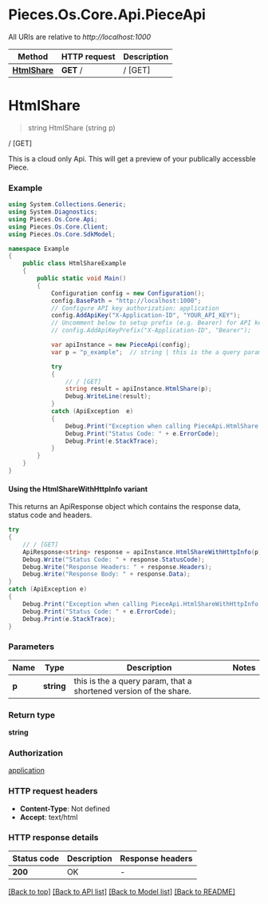 # Pieces.Os.Core.Api.PieceApi

All URIs are relative to *http://localhost:1000*

| Method | HTTP request | Description |
|--------|--------------|-------------|
| [**HtmlShare**](PieceApi.md#htmlshare) | **GET** / | / [GET] |

<a id="htmlshare"></a>
# **HtmlShare**
> string HtmlShare (string p)

/ [GET]

This is a cloud only Api. This will get a preview of your publically accessble Piece.

### Example
```csharp
using System.Collections.Generic;
using System.Diagnostics;
using Pieces.Os.Core.Api;
using Pieces.Os.Core.Client;
using Pieces.Os.Core.SdkModel;

namespace Example
{
    public class HtmlShareExample
    {
        public static void Main()
        {
            Configuration config = new Configuration();
            config.BasePath = "http://localhost:1000";
            // Configure API key authorization: application
            config.AddApiKey("X-Application-ID", "YOUR_API_KEY");
            // Uncomment below to setup prefix (e.g. Bearer) for API key, if needed
            // config.AddApiKeyPrefix("X-Application-ID", "Bearer");

            var apiInstance = new PieceApi(config);
            var p = "p_example";  // string | this is the a query param, that a shortened version of the share.

            try
            {
                // / [GET]
                string result = apiInstance.HtmlShare(p);
                Debug.WriteLine(result);
            }
            catch (ApiException  e)
            {
                Debug.Print("Exception when calling PieceApi.HtmlShare: " + e.Message);
                Debug.Print("Status Code: " + e.ErrorCode);
                Debug.Print(e.StackTrace);
            }
        }
    }
}
```

#### Using the HtmlShareWithHttpInfo variant
This returns an ApiResponse object which contains the response data, status code and headers.

```csharp
try
{
    // / [GET]
    ApiResponse<string> response = apiInstance.HtmlShareWithHttpInfo(p);
    Debug.Write("Status Code: " + response.StatusCode);
    Debug.Write("Response Headers: " + response.Headers);
    Debug.Write("Response Body: " + response.Data);
}
catch (ApiException e)
{
    Debug.Print("Exception when calling PieceApi.HtmlShareWithHttpInfo: " + e.Message);
    Debug.Print("Status Code: " + e.ErrorCode);
    Debug.Print(e.StackTrace);
}
```

### Parameters

| Name | Type | Description | Notes |
|------|------|-------------|-------|
| **p** | **string** | this is the a query param, that a shortened version of the share. |  |

### Return type

**string**

### Authorization

[application](../README.md#application)

### HTTP request headers

 - **Content-Type**: Not defined
 - **Accept**: text/html


### HTTP response details
| Status code | Description | Response headers |
|-------------|-------------|------------------|
| **200** | OK |  -  |

[[Back to top]](#) [[Back to API list]](../README.md#documentation-for-api-endpoints) [[Back to Model list]](../README.md#documentation-for-models) [[Back to README]](../README.md)


